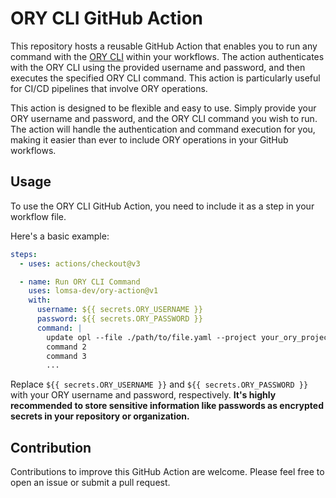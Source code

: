 # ORY CLI GitHub Action

This repository hosts a reusable GitHub Action that enables you to run any command with the [ORY CLI](https://www.ory.sh/cli/) within your workflows. The action authenticates with the ORY CLI using the provided username and password, and then executes the specified ORY CLI command. This action is particularly useful for CI/CD pipelines that involve ORY operations.

This action is designed to be flexible and easy to use. Simply provide your ORY username and password, and the ORY CLI command you wish to run. The action will handle the authentication and command execution for you, making it easier than ever to include ORY operations in your GitHub workflows.


## Usage
To use the ORY CLI GitHub Action, you need to include it as a step in your workflow file.

Here's a basic example:


```yaml
steps:
  - uses: actions/checkout@v3

  - name: Run ORY CLI Command
    uses: lomsa-dev/ory-action@v1
    with:
      username: ${{ secrets.ORY_USERNAME }}
      password: ${{ secrets.ORY_PASSWORD }}
      command: |
        update opl --file ./path/to/file.yaml --project your_ory_project
        command 2
        command 3
        ...
```

Replace `${{ secrets.ORY_USERNAME }}` and `${{ secrets.ORY_PASSWORD }}` with your ORY username and password, respectively. **It's highly recommended to store sensitive information like passwords as encrypted secrets in your repository or organization.**

## Contribution
Contributions to improve this GitHub Action are welcome. Please feel free to open an issue or submit a pull request.
